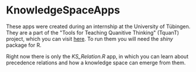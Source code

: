 # KnowledgeSpaceApps

These apps were created during an internship at the University of Tübingen.
They are a part of the "Tools for Teaching Quanitive Thinking" (TquanT) project, which you can visit [here](https://tquant.eu/).
To run them you will need the *shiny* package for R.

Right now there is only the *KS_Relation.R* app, in which you can learn about precedence relations and how a knowledge space can emerge from them.
